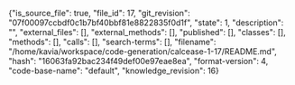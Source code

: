 {"is_source_file": true, "file_id": 17, "git_revision": "07f00097ccbdf0c1b7bf40bbf81e8822835f0d1f", "state": 1, "description": "", "external_files": [], "external_methods": [], "published": [], "classes": [], "methods": [], "calls": [], "search-terms": [], "filename": "/home/kavia/workspace/code-generation/calcease-1-17/README.md", "hash": "16063fa92bac234f49def00e97eae8ea", "format-version": 4, "code-base-name": "default", "knowledge_revision": 16}